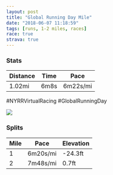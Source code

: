 ```yaml
---
layout: post
title: "Global Running Day Mile"
date: "2018-06-07 11:18:59"
tags: [runs, 1-2 miles, races]
race: true
strava: true
---
```


### Stats

| Distance | Time | Pace |
|----------|------|------|
|1.02mi|6m8s|6m22s/mi|

#NYRRVirtualRacing #GlobalRunningDay

<img src='https://maps.googleapis.com/maps/api/staticmap?maptype=roadmap&path=enc:}pmwFz|sbMaIg@gE}SEy_@yC}FwBmLh@}]&key=AIzaSyC1MId7bFpkLXNAaYhBSTb8jLyiSqzbDtM&size=800x800&markers=color:yellow|label:S|40.70687,-73.99902&markers=color:green|label:F|40.71067,-73.98185'>

### Splits

| Mile | Pace | Elevation |
|------|------|-----------|
|1|6m20s/mi|-24.3ft|
|2|7m48s/mi|0.7ft|
